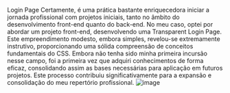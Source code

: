 Login Page
Certamente, é uma prática bastante enriquecedora iniciar a jornada profissional com projetos iniciais, tanto no âmbito do desenvolvimento front-end quanto do back-end. No meu caso, optei por abordar um projeto front-end, desenvolvendo uma Transparent Login Page. Este empreendimento modesto, embora simples, revelou-se extremamente instrutivo, proporcionando uma sólida compreensão de conceitos fundamentais do CSS. Embora não tenha sido minha primeira incursão nesse campo, foi a primeira vez que adquiri conhecimentos de forma eficaz, consolidando assim as bases necessárias para aplicação em futuros projetos. Este processo contribuiu significativamente para a expansão e consolidação do meu repertório profissional.
![image](https://github.com/PedroLeiteDeMenezes/Aprendendo-efetivamente-front-end/assets/110786845/c5d176a7-7749-42bb-b311-fcd6c0e33759)
